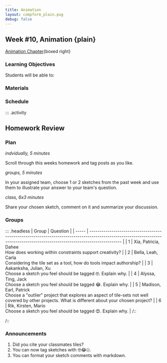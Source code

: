 ```yaml
---
title: Animation
layout: compform_plain.pug
debug: false
---
```


## Week #10, Animation {plain}

[Animation Chapter](./index.html){boxed right}

### Learning Objectives

Students will be able to:

### Materials

### Schedule

<!--
| Duration | Time | Purpose      | Format       | Name                                    |
| --  | ---- | -------- | ---------- | -------------------------------------------------- |
| 10  | 3:50 | Engage   | Activity   | Homework Tagging                                   |
| 30  | 4:00 | Review   | Critique   | Homework Review Questions                          |
| 10  | 4:30 | Engage   | Discussion | Homework Introduction + Guess Today's Topics       |
| 10  | 4:40 | Study    | Lecture    | Intro + Slides                                     |
| 10  | 4:50 | Engage   | Activity   | 2d6 vs 1d12 Dice Chart                             |
| 20  | 5:00 | Study    | Lecture    | The Methodical Application of Chance               |
| 5   | 5:20 | Activate | Discussion | Skyline Tactic Match                               |
| 10  | 5:25 | Break    | -          | Break                                              |
| 10  | 5:35 | Study    | Lecture    | Pseudorandom vs Random                             |
| 15  | 5:45 | Activate | Activity   | Pencil + Paper LCG                                 |
| 10  | 6:00 | Activate | Lecture    | Study Example                                      |
| 20  | 6:10 | Activate | Coding     | In-class Challenges                                |
-->

::: .activity

## Homework Review

### Plan

_indvidually, 5 minutes_

Scroll through this weeks homework and tag posts as you like.

_groups, 5 minutes_

In your assigned team, choose 1 or 2 sketches from the past week and use them to illustrate your answer to your team's question.

_class, 6x3 minutes_

Share your chosen sketch, comment on it and summarize your discussion.

### Groups

::: .headless
| Group | Question |
| ----- | ---------------------------------------------------------------------------------------------------------------------------------------------------------------------------- |
| 1 | Xia, Patricia, Dahee <br/>How does working within constraints support creativity? |
| 2 | Bella, Leah, Carla <br/>Considering the tile set as a tool, how do tools impact authorship? |
| 3 | Aakanksha, Julian, Xu <br/>Choose a sketch you feel should be tagged 🤓. Explain why. |
| 4 | Alyssa, Ting, Jack <br/>Choose a sketch you feel should be tagged 😂. Explain why. |
| 5 | Madison, Earl, Patrick <br/>Choose a "outlier" project that explores an aspect of tile-sets not well covered by other projects. What is different about your chosen project? |
| 6 | Rik, Kirsten, Mario <br>Choose a sketch you feel should be tagged 😍. Explain why. |
/::

/::

### Announcements

1. Did you cite your classmates tiles?
2. You can now tag sketches with 🤓😂😍.
3. You can format your sketch comments with markdown.

<style> 
    .headless thead {
        display: none;
    }
</style>
